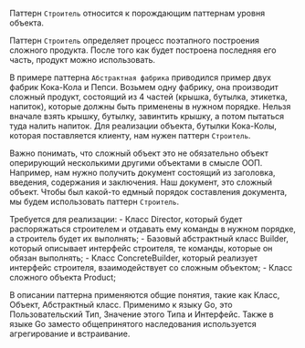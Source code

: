 Паттерн `Строитель` относится к порождающим паттернам уровня объекта.

Паттерн `Строитель` определяет процесс поэтапного построения сложного продукта. После того как будет построена последняя его часть, продукт
можно использовать.

В примере паттерна `Абстрактная фабрика` приводился пример двух фабрик Кока-Кола и Пепси. Возьмем одну фабрику, она производит сложный продукт,
состоящий из 4 частей (крышка, бутылка, этикетка, напиток), которые должны быть применены в нужном порядке. Нельзя вначале взять крышку,
бутылку, завинтить крышку, а потом пытаться туда налить напиток. Для реализации объекта, бутылки Кока-Колы, которая поставляется клиенту, нам
нужен паттерн `Строитель`.

Важно понимать, что сложный объект это не обязательно объект оперирующий несколькими другими объектами в смысле ООП. Например, нам нужно
получить документ состоящий из заголовка, введения, содержания и заключения. Наш документ, это сложный объект. Чтобы был какой-то едмный порядок
составления документа, мы будем использовать паттерн `Строитель`.

Требуется для реализации:
	- Класс Director, который будет распоряжаться строителем и отдавать ему команды в нужном порядке, а строитель будет их выполнять;
	- Базовый абстрактный класс Builder, который описывает интерфейс строителя, те команды, которые он обязан выполнять;
	- Класс ConcreteBuilder, который реализует интерфейс строителя, взаимодействует со сложным объектом;
	- Класс сложного объекта Product;

В описании паттерна применяются общие понятия, такие как Класс, Объект, Абстрактный класс. Применимо к языку Go, это Пользовательский Тип, 
Значение этого Типа и Интерфейс. Также в языке Go заместо общепринятого наследования используется агрегирование и встраивание.